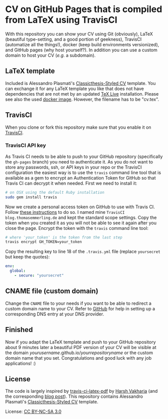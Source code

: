 # CV on GitHub Pages that is compiled from LaTeX using TravisCI
With this repository you can show your CV using Git (obviously), LaTeX (beautiful type-setting, and a good portion of geekness), TravisCI (automatize all the things!), docker (keep build environments versionized), and GitHub pages (why host yourself?). In addition you can use a custom domain to host your CV (_e.g._ a subdomain).

## LaTeX template
Included is Alessandro Plasmati's [Classicthesis-Styled CV](http://www.latextemplates.com/template/classicthesis-styled-cv) template. You can exchange it for any LaTeX template you like that does not have dependencies that are not met by an updated [TeX Live](http://tug.org/texlive/) installation. Please see also the used [docker image](https://hub.docker.com/r/harshjv/texlive-2015/). However, the filename has to be "cv.tex".

## TravisCI
When you clone or fork this repository make sure that you enable it on [TravisCI](https://travis-ci.org).

### TravisCI API key
As Travis CI needs to be able to push to your GitHub repository (specifically the `gh-pages` branch) you need to authenticate it. As you do not want to store any passwords, ssh, or API keys in your repo or the TravisCI configuration the easiest way is to use the `travis` command line tool that is available as a gem to encrypt an Authentication Token for GitHub so that Travis CI can decrypt it when needed. First we need to install it:
```bash
# on OSX using the default Ruby installation
sudo gem install travis
```
Now we create a personal access token on GitHub to use with Travis CI. Follow [these instructions](https://help.github.com/articles/creating-an-access-token-for-command-line-use/) to do so. I named mine `TravisCI blog.thomasemmerling.de` and kept the standard scope settings. Copy the token when you created it as you will not be able to see it again after you close the page.
Encrypt the token with the `travis` command line tool:
```bash
# where 'your_token' is the token from the last step
travis encrypt GH_TOKEN=your_token
```
Copy the resulting key to line 18 of the `.travis.yml` file (replace `yoursecret` but keep the quotes):
```yml
env:
  global:
    - secure: "yoursecret"
```

## CNAME file (custom domain)
Change the `CNAME` file to your needs if you want to be able to redirect a custom domain name to your CV. Refer to [GitHub](https://help.github.com/articles/setting-up-a-custom-domain-with-github-pages/) for help in setting up a corresponding DNS entry at your DNS provider.

## Finished
Now if you adapt the LaTeX template and push to your GitHub repository about 9 minutes later a beautiful PDF version of your CV will be visible at the domain _yourusername_.github.io/_yourrepositoryname_ or the custom domain name that you set. Congratulations and good luck with any job applications! :)

## License
The code is largely inspired by [travis-ci-latex-pdf](https://github.com/harshjv/travis-ci-latex-pdf) by [Harsh Vakharia](https://github.com/harshjv) (and the corresponding [blog post](http://harshjv.github.io/blog/document-building-versioning-with-tex-document-git-continuous-integration-dropbox/)).
This repository contains Alessandro Plasmati's [Classicthesis-Styled CV](http://www.latextemplates.com/template/classicthesis-styled-cv) template.

License: [CC BY-NC-SA 3.0](http://creativecommons.org/licenses/by-nc-sa/3.0/)
